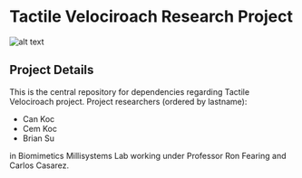 # Tactile Velociroach Research Project

![alt text](https://robotics.eecs.berkeley.edu/~ronf/Logo/labLogo_final_boldx4.jpg
 "Biomimetic Millisystems Lab")

## Project Details

This is the central repository for dependencies regarding Tactile Velociroach project.
Project researchers (ordered by lastname):
* Can Koc
* Cem Koc
* Brian Su

in Biomimetics Millisystems Lab working under Professor Ron Fearing and Carlos Casarez.
